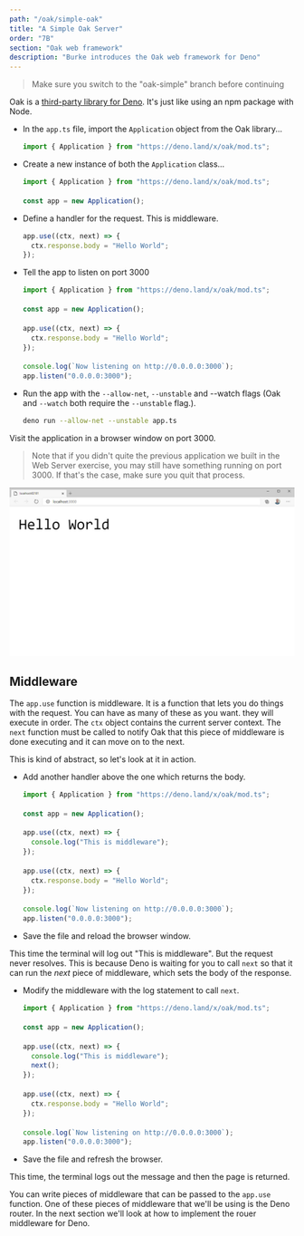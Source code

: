 ```yaml
---
path: "/oak/simple-oak"
title: "A Simple Oak Server"
order: "7B"
section: "Oak web framework"
description: "Burke introduces the Oak web framework for Deno"
---
```


> Make sure you switch to the "oak-simple" branch before continuing

Oak is a [third-party library for Deno](https://oakserver.github.io/oak/). It's just like using an npm package with Node.

- In the `app.ts` file, import the `Application` object from the Oak library...

  ```typescript
  import { Application } from "https://deno.land/x/oak/mod.ts";
  ```

- Create a new instance of both the `Application` class...

  ```typescript
  import { Application } from "https://deno.land/x/oak/mod.ts";

  const app = new Application();
  ```

- Define a handler for the request. This is middleware.

  ```typescript
  app.use((ctx, next) => {
    ctx.response.body = "Hello World";
  });
  ```

- Tell the app to listen on port 3000

  ```typescript
  import { Application } from "https://deno.land/x/oak/mod.ts";

  const app = new Application();

  app.use((ctx, next) => {
    ctx.response.body = "Hello World";
  });

  console.log(`Now listening on http://0.0.0.0:3000`);
  app.listen("0.0.0.0:3000");
  ```

- Run the app with the `--allow-net`, `--unstable` and --watch flags (Oak and `--watch` both require the `--unstable` flag.).

  ```bash
  deno run --allow-net --unstable app.ts
  ```

Visit the application in a browser window on port 3000.

> Note that if you didn't quite the previous application we built in the Web Server exercise, you may still have something running on port 3000. If that's the case, make sure you quit that process.

![](../images/simple-oak-app.jpg)

## Middleware

The `app.use` function is middleware. It is a function that lets you do things with the request. You can have as many of these as you want. they will execute in order. The `ctx` object contains the current server context. The `next` function must be called to notify Oak that this piece of middleware is done executing and it can move on to the next.

This is kind of abstract, so let's look at it in action.

- Add another handler above the one which returns the body.

  ```typescript
  import { Application } from "https://deno.land/x/oak/mod.ts";

  const app = new Application();

  app.use((ctx, next) => {
    console.log("This is middleware");
  });

  app.use((ctx, next) => {
    ctx.response.body = "Hello World";
  });

  console.log(`Now listening on http://0.0.0.0:3000`);
  app.listen("0.0.0.0:3000");
  ```

- Save the file and reload the browser window.

This time the terminal will log out "This is middleware". But the request never resolves. This is because Deno is waiting for you to call `next` so that it can run the _next_ piece of middleware, which sets the body of the response.

- Modify the middleware with the log statement to call `next`.

  ```typescript
  import { Application } from "https://deno.land/x/oak/mod.ts";

  const app = new Application();

  app.use((ctx, next) => {
    console.log("This is middleware");
    next();
  });

  app.use((ctx, next) => {
    ctx.response.body = "Hello World";
  });

  console.log(`Now listening on http://0.0.0.0:3000`);
  app.listen("0.0.0.0:3000");
  ```

- Save the file and refresh the browser.

This time, the terminal logs out the message and then the page is returned.

You can write pieces of middleware that can be passed to the `app.use` function. One of these pieces of middleware that we'll be using is the Deno router. In the next section we'll look at how to implement the rouer middleware for Deno.
